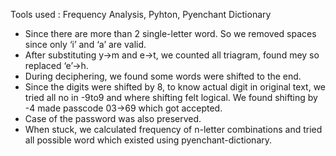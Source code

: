 Tools used : Frequency Analysis, Pyhton, Pyenchant Dictionary
- Since there are more than 2 single-letter word. So we removed spaces since only ‘i’ and ‘a’ are valid.
- After substituting y->m and e->t, we counted all triagram, found mey so replaced ‘e’->h.
- During deciphering, we found some words were shifted to the end.
- Since the digits were shifted by 8, to know actual digit in original text, we tried all no in -9to9 and where shifting felt logical. We found shifting by -4 made passcode 03->69 which got accepted.
- Case of the password was also preserved.
- When stuck, we calculated frequency of n-letter combinations and tried all possible word which existed using pyenchant-dictionary.
